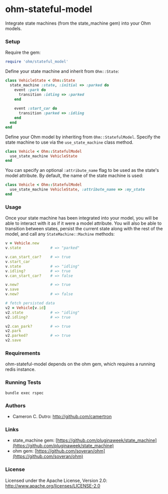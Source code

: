 ohm-stateful-model
==================

Integrate state machines (from the state_machine gem) into your Ohm models.

### Setup

Require the gem:

```ruby
require 'ohm/stateful_model'
```

Define your state machine and inherit from `Ohm::State`:

```ruby
class VehicleState < Ohm::State
  state_machine :state, :initial => :parked do
    event :park do
      transition :idling => :parked
    end
  
    event :start_car do
      transition :parked => :idling
    end
  end
end
```

Define your Ohm model by inheriting from `Ohm::StatefulModel`.  Specify the state machine to use via the `use_state_machine` class method.

```ruby
class Vehicle < Ohm::StatefulModel
  use_state_machine VehicleState
end
```

You can specify an optional `:attribute_name` flag to be used as the state's model attribute.  By default, the name of the state machine is used:

```ruby
class Vehicle < Ohm::StatefulModel
  use_state_machine VehicleState, :attribute_name => :my_state
end
```

### Usage

Once your state machine has been integrated into your model, you will be able to interact with it as if it were a model attribute.  You will also be able to transition between states, persist the current state along with the rest of the model, and call any `StateMachine::Machine` methods:

```ruby
v = Vehicle.new
v.state             # => "parked"

v.can_start_car?    # => true
v.start_car
v.state             # => "idling"
v.idling?           # => true
v.can_start_car?    # => false

v.new?              # => true
v.save
v.new?              # => false

# fetch persisted data
v2 = Vehicle[v.id]
v2.state            # => "idling"
v2.idling?          # => true

v2.can_park?        # => true
v2.park
v2.parked?          # => true
v2.save
```

### Requirements

ohm-stateful-model depends on the ohm gem, which requires a running redis instance.

### Running Tests

`bundle exec rspec`

### Authors

* Cameron C. Dutro: http://github.com/camertron

### Links

* state_machine gem: [https://github.com/pluginaweek/state_machine](https://github.com/pluginaweek/state_machine)
* ohm gem: [https://github.com/soveran/ohm](https://github.com/soveran/ohm)

### License

Licensed under the Apache License, Version 2.0: http://www.apache.org/licenses/LICENSE-2.0
